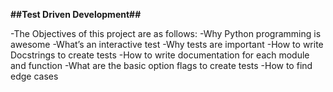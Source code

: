 **##Test Driven Development##**

-The Objectives of this project are as follows:
-Why Python programming is awesome
-What’s an interactive test
-Why tests are important
-How to write Docstrings to create tests
-How to write documentation for each module and function
-What are the basic option flags to create tests
-How to find edge cases
